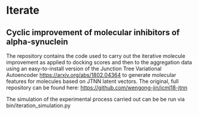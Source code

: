 # Iterate

## Cyclic improvement of molecular inhibitors of alpha-synuclein

The repository contains the code used to carry out the iterative molecule improvement as applied to docking scores and then to the aggregation data using an easy-to-install version of the Junction Tree Variational Autoencoder https://arxiv.org/abs/1802.04364 to generate molecular features for molecules based on JTNN latent vectors. The original, full repository can be found here: https://github.com/wengong-jin/icml18-jtnn

The simulation of the experimental process carried out can be be run via bin/iteration_simulation.py
